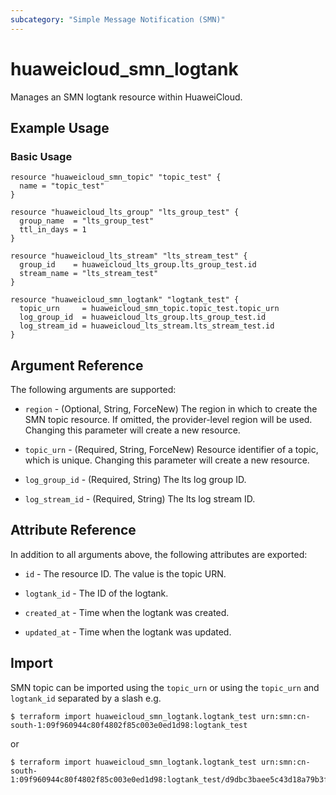 ```yaml
---
subcategory: "Simple Message Notification (SMN)"
---
```


# huaweicloud_smn_logtank

Manages an SMN logtank resource within HuaweiCloud.

## Example Usage

### Basic Usage

```hcl
resource "huaweicloud_smn_topic" "topic_test" {
  name = "topic_test"
}

resource "huaweicloud_lts_group" "lts_group_test" {
  group_name  = "lts_group_test"
  ttl_in_days = 1
}

resource "huaweicloud_lts_stream" "lts_stream_test" {
  group_id    = huaweicloud_lts_group.lts_group_test.id
  stream_name = "lts_stream_test"
}

resource "huaweicloud_smn_logtank" "logtank_test" {
  topic_urn     = huaweicloud_smn_topic.topic_test.topic_urn
  log_group_id  = huaweicloud_lts_group.lts_group_test.id
  log_stream_id = huaweicloud_lts_stream.lts_stream_test.id
}
```

## Argument Reference

The following arguments are supported:

* `region` - (Optional, String, ForceNew) The region in which to create the SMN topic resource. If omitted, the
  provider-level region will be used. Changing this parameter will create a new resource.

* `topic_urn` - (Required, String, ForceNew) Resource identifier of a topic, which is unique. Changing this parameter will create a new resource.

* `log_group_id` - (Required, String) The lts log group ID.

* `log_stream_id` - (Required, String) The lts log stream ID.

## Attribute Reference

In addition to all arguments above, the following attributes are exported:

* `id` - The resource ID. The value is the topic URN.

* `logtank_id` - The ID of the logtank.

* `created_at` - Time when the logtank was created.

* `updated_at` - Time when the logtank was updated.

## Import

SMN topic can be imported using the `topic_urn` or using the `topic_urn` and `logtank_id` separated by a slash e.g.

```
$ terraform import huaweicloud_smn_logtank.logtank_test urn:smn:cn-south-1:09f960944c80f4802f85c003e0ed1d98:logtank_test
```

or

```
$ terraform import huaweicloud_smn_logtank.logtank_test urn:smn:cn-south-1:09f960944c80f4802f85c003e0ed1d98:logtank_test/d9dbc3baee5c43d18a79b3fe29292003
```
